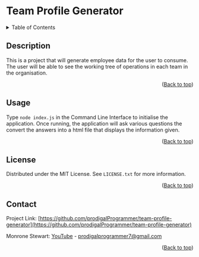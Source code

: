 # Team Profile Generator

<details>
<summary>Table of Contents</summary>
<ol>
<li><a href="#description">Description</a></li>
<li><a href="#usage">Usage</a></li>
<li><a href="#license">License</a></li>
<li><a href="#contact">Contact</a></li>


</ol>
</details>

## Description

This is a project that will generate employee data for the user to consume. The user will be able to see the working tree of operations in each team in the organisation.

<p align="right">(<a href="#team-profile-generator" >Back to top</a>)</p>

## Usage

Type `node index.js` in the Command Line Interface to initialise the application. Once running, the application will ask various questions the convert the answers into a html file that displays the information given.

<p align="right">(<a href="#team-profile-generator" >Back to top</a>)</p>


## License

Distributed under the MIT License. See `LICENSE.txt` for more information.

<p align="right">(<a href="#team-profile-generator" >Back to top</a>)</p>

## Contact

Project Link: [https://github.com/prodigalProgrammer/team-profile-generator](https://github.com/prodigalProgrammer/team-profile-generator)

Monrone Stewart: [YouTube](https://www.youtube.com/@ProdigalP) - prodigalprogrammer7@gmail.com

<p align="right">(<a href="#team-profile-generator" >Back to top</a>)</p>
